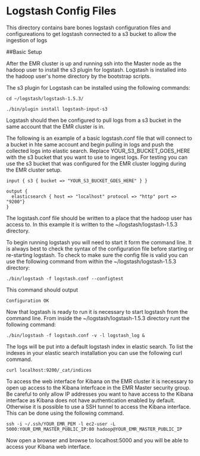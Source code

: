 # Logstash Config Files

This directory contains bare bones logstash configuration files and configureations to get logstash connected to a s3 bucket to allow the ingestion of logs

##Basic Setup

After the EMR cluster is up and running ssh into the Master node as the hadoop user to install the s3 plugin for logstash. Logstash is installed into the hadoop user's home directory by the bootstrap scripts.

The s3 plugin for Logstash can be installed using the following commands:

```
cd ~/logstash/logstash-1.5.3/

./bin/plugin install logstash-input-s3

```

Logstash should then be configured to pull logs from a s3 bucket in the same account that the EMR cluster is in.

The following is an example of a basic logstash.conf file that will connect to a bucket in hte same account and begin pulling in logs and push the collected logs into elastic search. Replace YOUR_S3_BUCKET_GOES_HERE with the s3 bucket that you want to use to ingest logs. For testing you can use the s3 bucket that was configured for the EMR cluster logging during the EMR cluster setup.

```
input { s3 { bucket => "YOUR_S3_BUCKET_GOES_HERE" } }

output {
  elasticsearch { host => "localhost" protocol => "http" port => "9200"}
}

```

The logstash.conf file should be written to a place that the hadoop user has access to. In this example it is written to the ~/logstash/logstash-1.5.3 directory.

To begin running logstash you will need to start it form the command line. It is always best to check the syntax of the configuration file before starting or re-starting logstash. To check to make sure the config file is valid you can use the following command from within the ~/logstash/logstash-1.5.3 directory:

```
./bin/logstash -f logstash.conf --configtest
```
This command should output

```
Configuration OK
```

Now that logstash is ready to run it is necessary to start logstash from the command line. From inside the ~/logstash/logstash-1.5.3 directory runt the following command:

```
./bin/logstash -f logstash.conf -v -l logstash_log &
```

The logs will be put into a default logstash index in elastic search. To list the indexes in your elastic search installation you can use the following curl command.

```
curl localhost:9200/_cat/indices
```

To access the web interface for Kibana on the EMR cluster it is necessary to open up access to the Kibana interfcace in the EMR Master security group. Be careful to only allow IP addresses you want to have access to the Kibana interface as Kibana does not have authentication enabled by default. Otherwise it is possible to use a SSH tunnel to access the Kibana interface. This can be done using the following command.

```
ssh -i ~/.ssh/YOUR_EMR_PEM -l ec2-user -L 5000:YOUR_EMR_MASTER_PUBLIC_IP:80 hadoop@YOUR_EMR_MASTER_PUBLIC_IP
```

Now open a browser and browse to localhost:5000 and you will be able to access your Kibana web interface.
